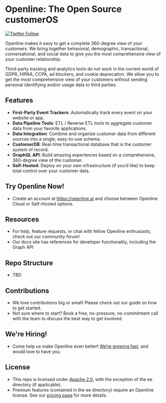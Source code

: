 
# Openline:  The Open Source customerOS
[![Twitter Follow](https://img.shields.io/twitter/follow/openlineAI?style=social)](https://twitter.com/OpenlineAI)

Openline makes it easy to get a complete 360-degree view of your customers.  We bring together behavioral, demographic, transactional, conversational, and social data to give you the most comprehensive view of your customer relationship.  

Third-party tracking and analytics tools do not work in the current world of GDPR, HIPAA, CCPA, ad blockers, and cookie deprecation.  We allow you to get the most comprehensive view of your customers without sending personal identifying and/or usage data to third parties.

## Features

- **First-Party Event Trackers**:  Automatically track every event on your website or app.
- **Data Pipeline Tools**:  ETL / Reverse ETL tools to aggregate customer data from your favorite applications.
- **Data Integration**:  Combine and organize customer data from different sources into a single, easy-to-use schema.
- **CustomerDB**:  Real-time transactional database that is the customer system of record.
- **GraphQL API**:  Build amazing experiences based on a comprehensive, 360-degree view of the customer.
- **Self-Hosted**:  Deploy on your own infrastructure (if you’d like) to keep total control over your customer data.

## Try Openline Now!
- Create an account at https://openline.ai and choose between Openline Cloud or Self-Hosted options.

## Resources
- For help, feature requests, or chat with fellow Openline enthusiasts, check out our community forum!
- Our docs site has references for developer functionality, including the Graph API

## Repo Structure
- TBD

## Contributions
- We love contributions big or small!  Please check out our guide on how to get started.
- Not sure where to start?  Book a free, no-pressure, no-commitment call with the team to discuss the best way to get involved.

## We're Hiring!
- Come help us make Openline even better!  [We’re growing fast](https://openline.ai/careers), and would love to have you.

## License

- This repo is licensed under [Apache 2.0](https://www.apache.org/licenses/LICENSE-2.0), with the exception of the ee directory (if applicable).
- Premium features (contained in the ee directory) require an Openline license.  See our [pricing page](https://openline.ai/pricing) for more details.





